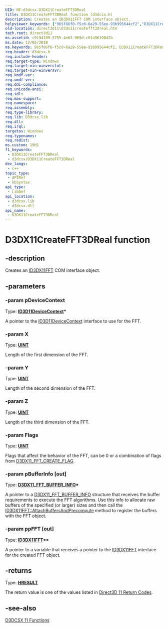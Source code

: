 ```yaml
---
UID: NF:d3dcsx.D3DX11CreateFFT3DReal
title: D3DX11CreateFFT3DReal function (d3dcsx.h)
description: Creates an ID3DX11FFT COM interface object.
helpviewer_keywords: ["965f86f8-f5c0-6a29-55ee-93b995644cf2","D3DX11CreateFFT3DReal","D3DX11CreateFFT3DReal function [Direct3D 11]","d3dcsx/D3DX11CreateFFT3DReal","direct3d11.d3dx11createfft3dreal"]
old-location: direct3d11\d3dx11createfft3dreal.htm
tech.root: direct3d11
ms.assetid: c9194109-3755-4e63-969d-c01a96198d2b
ms.date: 12/05/2018
ms.keywords: 965f86f8-f5c0-6a29-55ee-93b995644cf2, D3DX11CreateFFT3DReal, D3DX11CreateFFT3DReal function [Direct3D 11], d3dcsx/D3DX11CreateFFT3DReal, direct3d11.d3dx11createfft3dreal
req.header: d3dcsx.h
req.include-header: 
req.target-type: Windows
req.target-min-winverclnt: 
req.target-min-winversvr: 
req.kmdf-ver: 
req.umdf-ver: 
req.ddi-compliance: 
req.unicode-ansi: 
req.idl: 
req.max-support: 
req.namespace: 
req.assembly: 
req.type-library: 
req.lib: D3dcsx.lib
req.dll: 
req.irql: 
targetos: Windows
req.typenames: 
req.redist: 
ms.custom: 19H1
f1_keywords:
 - D3DX11CreateFFT3DReal
 - d3dcsx/D3DX11CreateFFT3DReal
dev_langs:
 - c++
topic_type:
 - APIRef
 - kbSyntax
api_type:
 - LibDef
api_location:
 - d3dcsx.lib
 - d3dcsx.dll
api_name:
 - D3DX11CreateFFT3DReal
---
```


# D3DX11CreateFFT3DReal function


## -description

Creates an <a href="https://docs.microsoft.com/windows/desktop/api/d3dcsx/nn-d3dcsx-id3dx11fft">ID3DX11FFT</a> COM interface object.

## -parameters

### -param pDeviceContext

Type: <b><a href="https://docs.microsoft.com/windows/desktop/api/d3d11/nn-d3d11-id3d11devicecontext">ID3D11DeviceContext</a>*</b>

A pointer to the <a href="https://docs.microsoft.com/windows/desktop/api/d3d11/nn-d3d11-id3d11devicecontext">ID3D11DeviceContext</a> interface to use for the FFT.

### -param X

Type: <b><a href="https://docs.microsoft.com/windows/desktop/WinProg/windows-data-types">UINT</a></b>

Length of the first dimension of the FFT.

### -param Y

Type: <b><a href="https://docs.microsoft.com/windows/desktop/WinProg/windows-data-types">UINT</a></b>

Length of the second dimension of the FFT.

### -param Z

Type: <b><a href="https://docs.microsoft.com/windows/desktop/WinProg/windows-data-types">UINT</a></b>

Length of the third dimension of the FFT.

### -param Flags

Type: <b><a href="https://docs.microsoft.com/windows/desktop/WinProg/windows-data-types">UINT</a></b>

Flags that affect the behavior of the FFT, can be 0 or a combination of flags from <a href="https://docs.microsoft.com/windows/desktop/api/d3dcsx/ne-d3dcsx-d3dx11_fft_create_flag">D3DX11_FFT_CREATE_FLAG</a>.

### -param pBufferInfo [out]

Type: <b><a href="https://docs.microsoft.com/windows/desktop/api/d3dcsx/ns-d3dcsx-d3dx11_fft_buffer_info">D3DX11_FFT_BUFFER_INFO</a>*</b>

A pointer to a <a href="https://docs.microsoft.com/windows/desktop/api/d3dcsx/ns-d3dcsx-d3dx11_fft_buffer_info">D3DX11_FFT_BUFFER_INFO</a> structure that receives the buffer requirements to execute the FFT algorithms. Use this info to allocate raw buffers of the specified (or larger) sizes and then call the <a href="https://docs.microsoft.com/windows/desktop/api/d3dcsx/nf-d3dcsx-id3dx11fft-attachbuffersandprecompute">ID3DX11FFT::AttachBuffersAndPrecompute</a> method to register the buffers with the FFT object.

### -param ppFFT [out]

Type: <b><a href="https://docs.microsoft.com/windows/desktop/api/d3dcsx/nn-d3dcsx-id3dx11fft">ID3DX11FFT</a>**</b>

A pointer to a variable that receives a pointer to the <a href="https://docs.microsoft.com/windows/desktop/api/d3dcsx/nn-d3dcsx-id3dx11fft">ID3DX11FFT</a> interface for the created FFT object.

## -returns

Type: <b><a href="/windows/win32/com/structure-of-com-error-codes">HRESULT</a></b>

The return value is one of the values listed in <a href="https://docs.microsoft.com/windows/desktop/direct3d11/d3d11-graphics-reference-returnvalues">Direct3D 11 Return Codes</a>.

## -see-also

<a href="https://docs.microsoft.com/windows/desktop/direct3d11/d3d11-graphics-reference-d3dcsx11-functions">D3DCSX 11 Functions</a>

